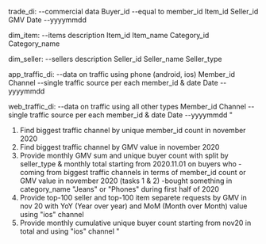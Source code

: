 trade_di: --commercial data
Buyer_id --equal to member_id
Item_id
Seller_id
GMV
Date --yyyymmdd

dim_item: --items description
Item_id
Item_name
Category_id
Category_name

dim_seller: --sellers description
Seller_id
Seller_name
Seller_type

app_traffic_di: --data on traffic using phone (android, ios)
Member_id
Channel --single traffic source per each member_id & date
Date --yyyymmdd

web_traffic_di: --data on traffic using all other types
Member_id
Channel --single traffic source per each member_id & date
Date --yyyymmdd
"
1. Find biggest traffic channel by unique member_id count in november 2020
2. Find biggest traffic channel by GMV value in november 2020
3. Provide monthly GMV sum and unique buyer count with split by seller_type & monthly total starting from 2020.11.01 on buyers who
	-coming from biggest traffic channels in terms of member_id count or GMV value in november 2020 (tasks 1 & 2)
	-bought something in category_name "Jeans" or "Phones" during first half of 2020
4. Provide top-100 seller and top-100 item separete requests by GMV in nov 20 with YoY (Year over year) and MoM (Month over Month) value using "ios" channel
5. Provide monthly cumulative unique buyer count starting from nov20 in total and using "ios" channel
"
